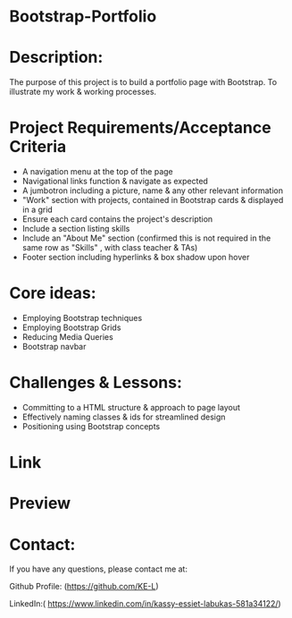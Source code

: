 # Bootstrap-Portfolio

# Description:
The purpose of this project is to build a portfolio page with Bootstrap. To illustrate my work & working processes. 

# Project Requirements/Acceptance Criteria 
* A navigation menu at the top of the page
* Navigational links function & navigate as expected
* A jumbotron including a picture, name & any other relevant information
* "Work" section with projects, contained in Bootstrap cards & displayed in a grid 
* Ensure each card contains the project's description 
* Include a section listing skills 
* Include an "About Me" section (confirmed this is not required in the same row as "Skills" , with class teacher & TAs) 
* Footer section including hyperlinks & box shadow upon hover  

# Core ideas: 
* Employing Bootstrap techniques 
* Employing Bootstrap Grids 
* Reducing Media Queries
* Bootstrap navbar


# Challenges & Lessons:
* Committing to a HTML structure & approach to page layout 
* Effectively naming classes & ids for streamlined design
* Positioning using Bootstrap concepts

# Link 



# Preview


# Contact:
If you have any questions, please contact me at: 

  Github Profile: (https://github.com/KE-L)  
  
  LinkedIn:( https://www.linkedin.com/in/kassy-essiet-labukas-581a34122/)